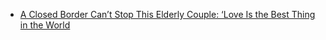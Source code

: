 - [A Closed Border Can’t Stop This Elderly Couple: ‘Love Is the Best Thing in the World](https://www.nytimes.com/2020/04/22/world/europe/coronavirus-denmark-germany-border.html?action=click&module=Top%20Stories&pgtype=Homepage)
